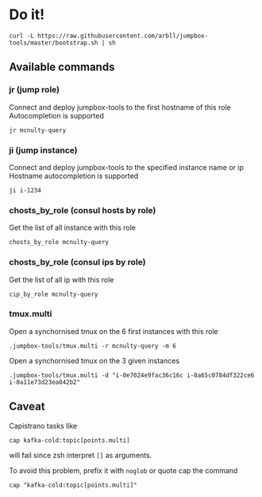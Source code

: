# Do it!

```
curl -L https://raw.githubusercontent.com/arbll/jumpbox-tools/master/bootstrap.sh | sh
```

## Available commands

### jr (jump role)
Connect and deploy jumpbox-tools to the first hostname of this role
Autocompletion is supported
```
jr mcnulty-query
```

### ji (jump instance)
Connect and deploy jumpbox-tools to the specified instance name or ip
Hostname autocompletion is supported
```
ji i-1234
```

### chosts_by_role (consul hosts by role)
Get the list of all instance with this role
```
chosts_by_role mcnulty-query
```

### chosts_by_role (consul ips by role)
Get the list of all ip with this role
```
cip_by_role mcnulty-query
```

### tmux.multi
Open a synchornised tmux on the 6 first instances with this role
```
.jumpbox-tools/tmux.multi -r mcnulty-query -m 6
```

Open a synchornised tmux on the 3 given instances
```
.jumpbox-tools/tmux.multi -d "i-0e7024e9fac36c16c i-0a65c0784df322ce6 i-0a11e73d23ea042b2"
```

## Caveat

Capistrano tasks like

```
cap kafka-cold:topic[points.multi]
```

will fail since zsh interpret `[]` as arguments.

To avoid this problem, prefix it with `noglob` or quote cap the command

```
cap "kafka-cold:topic[points.multi]"
```
